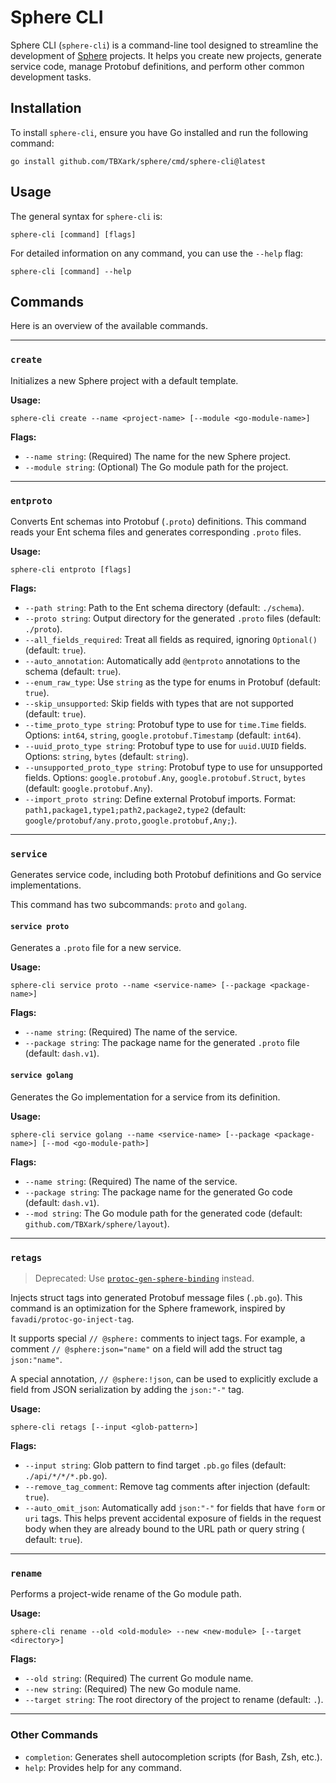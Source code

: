 # Sphere CLI

Sphere CLI (`sphere-cli`) is a command-line tool designed to streamline the development of [Sphere](https://github.com/TBXark/sphere) projects. It helps you create new projects, generate service code, manage Protobuf definitions, and perform other common development tasks.


## Installation

To install `sphere-cli`, ensure you have Go installed and run the following command:

```shell
go install github.com/TBXark/sphere/cmd/sphere-cli@latest
```


## Usage

The general syntax for `sphere-cli` is:

```shell
sphere-cli [command] [flags]
```

For detailed information on any command, you can use the `--help` flag:

```shell
sphere-cli [command] --help
```


## Commands

Here is an overview of the available commands.

---

### `create`

Initializes a new Sphere project with a default template.

**Usage:**
```shell
sphere-cli create --name <project-name> [--module <go-module-name>]
```

**Flags:**
- `--name string`: (Required) The name for the new Sphere project.
- `--module string`: (Optional) The Go module path for the project.

---

### `entproto`

Converts Ent schemas into Protobuf (`.proto`) definitions. This command reads your Ent schema files and generates corresponding `.proto` files.

**Usage:**
```shell
sphere-cli entproto [flags]
```

**Flags:**
- `--path string`: Path to the Ent schema directory (default: `./schema`).
- `--proto string`: Output directory for the generated `.proto` files (default: `./proto`).
- `--all_fields_required`: Treat all fields as required, ignoring `Optional()` (default: `true`).
- `--auto_annotation`: Automatically add `@entproto` annotations to the schema (default: `true`).
- `--enum_raw_type`: Use `string` as the type for enums in Protobuf (default: `true`).
- `--skip_unsupported`: Skip fields with types that are not supported (default: `true`).
- `--time_proto_type string`: Protobuf type to use for `time.Time` fields. Options: `int64`, `string`, `google.protobuf.Timestamp` (default: `int64`).
- `--uuid_proto_type string`: Protobuf type to use for `uuid.UUID` fields. Options: `string`, `bytes` (default: `string`).
- `--unsupported_proto_type string`: Protobuf type to use for unsupported fields. Options: `google.protobuf.Any`, `google.protobuf.Struct`, `bytes` (default: `google.protobuf.Any`).
- `--import_proto string`: Define external Protobuf imports. Format: `path1,package1,type1;path2,package2,type2` (default: `google/protobuf/any.proto,google.protobuf,Any;`).

---

### `service`

Generates service code, including both Protobuf definitions and Go service implementations.

This command has two subcommands: `proto` and `golang`.

#### `service proto`

Generates a `.proto` file for a new service.

**Usage:**
```shell
sphere-cli service proto --name <service-name> [--package <package-name>]
```

**Flags:**
- `--name string`: (Required) The name of the service.
- `--package string`: The package name for the generated `.proto` file (default: `dash.v1`).

#### `service golang`

Generates the Go implementation for a service from its definition.

**Usage:**
```shell
sphere-cli service golang --name <service-name> [--package <package-name>] [--mod <go-module-path>]
```

**Flags:**
- `--name string`: (Required) The name of the service.
- `--package string`: The package name for the generated Go code (default: `dash.v1`).
- `--mod string`: The Go module path for the generated code (default: `github.com/TBXark/sphere/layout`).

---

### `retags`

> Deprecated: Use [`protoc-gen-sphere-binding`](../protoc-gen-sphere-binding/README.md) instead.

Injects struct tags into generated Protobuf message files (`.pb.go`). This command is an optimization for the Sphere framework, inspired by `favadi/protoc-go-inject-tag`.

It supports special `// @sphere:` comments to inject tags. For example, a comment `// @sphere:json="name"` on a field
will add the struct tag ``json:"name"``.

A special annotation, `// @sphere:!json`, can be used to explicitly exclude a field from JSON serialization by adding
the `json:"-"` tag.

**Usage:**
```shell
sphere-cli retags [--input <glob-pattern>]
```

**Flags:**
- `--input string`: Glob pattern to find target `.pb.go` files (default: `./api/*/*/*.pb.go`).
- `--remove_tag_comment`: Remove tag comments after injection (default: `true`).
- `--auto_omit_json`: Automatically add `json:"-"` for fields that have `form` or `uri` tags. This helps prevent
  accidental exposure of fields in the request body when they are already bound to the URL path or query string (
  default: `true`).

---

### `rename`

Performs a project-wide rename of the Go module path.

**Usage:**
```shell
sphere-cli rename --old <old-module> --new <new-module> [--target <directory>]
```

**Flags:**
- `--old string`: (Required) The current Go module name.
- `--new string`: (Required) The new Go module name.
- `--target string`: The root directory of the project to rename (default: `.`).

---

### Other Commands

- `completion`: Generates shell autocompletion scripts (for Bash, Zsh, etc.).
- `help`: Provides help for any command.
